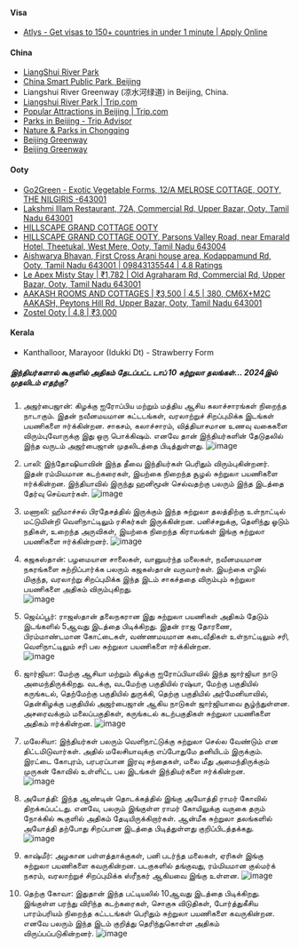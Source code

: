 #### Visa
- [Atlys - Get visas to 150+ countries in under 1 minute | Apply Online](https://www.atlys.com/)

#### China
- [LiangShui River Park](https://www.chinaadvent.com/liangshui-river-park/)
- [China Smart Public Park, Beijing](https://www.youtube.com/watch?v=nilIBKiNP_I)
- Liangshui River Greenway (凉水河绿道) in Beijing, China.
- [ Liangshui River Park | Trip.com](https://www.trip.com/travel-guide/attraction/beijing/district-1-liangshui-river-park-31671159/)
- [Popular Attractions in Beijing | Trip.com](https://www.trip.com/travel-guide/attraction/beijing-1/tourist-attractions/?locale=en-XX&curr=USD)
- [Parks in Beijing - Trip Advisor](https://www.tripadvisor.in/Attractions-g294212-Activities-c57-t70-Beijing.html)
- [Nature & Parks in Chongqing](https://www.tripadvisor.in/Attractions-g294213-Activities-c57-Chongqing.html)
- [Beijing Greenway](https://english.beijing.gov.cn/specials/livablegreenbeijing/naturalbeauty/greenway/202312/t20231222_3507690.html)
- [Beijing Greenway](https://english.beijing.gov.cn/specials/livablegreenbeijing/naturalbeauty/greenway/)

#### Ooty
- [Go2Green - Exotic Vegetable Forms, 12/A MELROSE COTTAGE, OOTY, THE NILGIRIS -643001](https://www.go2green.in/)
- [Lakshmi Illam Restaurant, 72A, Commercial Rd, Upper Bazar, Ooty, Tamil Nadu 643001](https://maps.app.goo.gl/fNoL2v3GnyVN9qjM6)
- [HILLSCAPE GRAND COTTAGE OOTY](https://maps.app.goo.gl/bVU2afaxPEegM7cX9)
- [HILLSCAPE GRAND COTTAGE OOTY, Parsons Valley Road, near Emarald Hotel, Theetukal, West Mere, Ooty, Tamil Nadu 643004](https://hillscapegrand.com/)
- [Aishwarya Bhavan, First Cross Arani house area, Kodappamund Rd, Ooty, Tamil Nadu 643001 | 09843135544 | 4.8 Ratings](https://maps.app.goo.gl/NGrVkBRWPfe6fUsAA)
- [Le Apex Misty Stay | ₹1,782 | Old Agraharam Rd, Commercial Rd, Upper Bazar, Ooty, Tamil Nadu 643001](https://maps.app.goo.gl/whiTs4zYwdkZrTrK6)
- [AAKASH ROOMS AND COTTAGES | ₹3,500 | 4.5 | 380, CM6X+M2C AAKASH, Peytons Hill Rd, Upper Bazar, Ooty, Tamil Nadu 643001](https://maps.app.goo.gl/mLEk2UmnfAdpizLH6)
- [Zostel Ooty | 4.8 | ₹3,000](https://maps.app.goo.gl/4gJpd7JuQGWNrz9d8)

#### Kerala
- Kanthalloor, Marayoor (Idukki Dt) -  Strawberry Form

##### இந்தியர்களால் கூகுளில் அதிகம் தேடப்பட்ட டாப் 10 சுற்றுலா தலங்கள்... 2024இல் முதலிடம் எதற்கு?
1. அஜர்பைஜான்: கிழக்கு ஐரோப்பிய மற்றும் மத்திய ஆசிய கலாச்சாரங்கள் நிறைந்த நாடாகும். இதன் நவீனமயமான கட்டடங்கள், வரலாற்றுச் சிறப்புமிக்க இடங்கள் பயணிகளை ஈர்க்கின்றன. சாகசம், கலாச்சாரம், வித்தியாசமான உணவு வகைகளை விரும்புவோருக்கு இது ஒரு பொக்கிஷம். எனவே தான் இந்தியர்களின் தேடுதலில் இந்த வருடம் அஜர்பைஜான் முதலிடத்தை பிடித்துள்ளது.
![image](https://github.com/user-attachments/assets/49ab89a6-afa1-4044-b2cf-70ccf35c9bcb)

2. பாலி: இந்தோஷியாவின் இந்த தீவை இந்தியர்கள் பெரிதும் விரும்புகின்றனர். இதன் ரம்மியமான கடற்கரைகள், இயற்கை நிறைந்த சூழல் சுற்றுலா பயணிகளை ஈர்க்கின்றன. இந்தியாவில் இருந்து ஹனிமூன் செல்வதற்கு பலரும் இந்த இடத்தை தேர்வு செய்வார்கள்.
![image](https://github.com/user-attachments/assets/9e0e0ce5-859b-4e6b-864e-3c43433b5e34)

3. மணாலி: ஹிமாச்சல் பிரதேசத்தில் இருக்கும் இந்த சுற்றுலா தலத்திற்கு உள்நாட்டில் மட்டுமின்றி வெளிநாட்டிலும் ரசிகர்கள் இருக்கின்றன. பனிச்சறுக்கு, தெளிந்து ஓடும் நதிகள், உறைந்த அருவிகள், இயற்கை நிறைந்த கிராமங்கள் இங்கு சுற்றுலா பயணிகளை ஈர்க்கின்றனர்.
![image](https://github.com/user-attachments/assets/706dfddf-c4b2-496a-abe2-83277064eb32)

4. கஜகஸ்தான்: பழமையான சாலைகள், வானுயர்ந்த மலைகள், நவீனமயமான நகரங்களை சுற்றிப்பார்க்க பலரும் கஜகஸ்தான் வருவார்கள். இயற்கை எழில் மிகுந்த, வரலாற்று சிறப்புமிக்க இந்த இடம் சாகச்ததை விரும்பும் சுற்றுலா பயணிகளை அதிகம் விரும்புகிறது.   
![image](https://github.com/user-attachments/assets/bf68f087-2f6f-4241-8aca-6291b1b24f61)

5. ஜெய்ப்பூர்: ராஜஸ்தான் தலைநகரான இது சுற்றுலா பயணிகள் அதிகம் தேடும் இடங்களில் 5ஆவது இடத்தை பிடிக்கிறது. இதன் ராஜ தோரணை, பிரம்மாண்டமான கோட்டைகள், வண்ணமயமான கடைவீதிகள் உள்நாட்டிலும் சரி, வெளிநாட்டிலும் சரி பல சுற்றுலா பயணிகளை ஈர்க்கின்றன.   
![image](https://github.com/user-attachments/assets/056c9527-687f-4720-ab9c-78c74fe05e99)

6. ஜார்ஜியா: மேற்கு ஆசியா மற்றும் கிழக்கு ஐரோப்பியாவில் இந்த ஜார்ஜியா நாடு அமைந்திருக்கிறது. வடக்கு, வடமேற்கு பகுதியில் ரஷ்யா, மேற்கு பகுதியில் கருங்கடல், தெற்மேற்கு பகுதியில் துருக்கி, தெற்கு பகுதியில் அர்மேனியாவில், தென்கிழக்கு பகுதியில் அஜர்பைஜான் ஆகிய நாடுகள் ஜார்ஜியாவை சூழ்ந்துள்ளன. அசரைவக்கும் மலைப்பகுதிகள், கருங்கடல் கடற்பகுதிகள் சுற்றுலா பயணிகளை அதிகம் ஈர்க்கின்றன. 
![image](https://github.com/user-attachments/assets/5d8c0aae-a677-4fc9-b43d-02551e9b4b50)

7. மலேசியா: இந்தியர்கள் பலரும் வெளிநாட்டுக்கு சுற்றுலா செல்ல வேண்டும் என திட்டமிடுவார்கள். அதில் மலேசியாவுக்கு எப்போதுமே தனியிடம் இருக்கும். இரட்டை கோபுரம், பரபரப்பான இரவு சந்தைகள், மலை மீது அமைந்திருக்கும் முருகன் கோவில் உள்ளிட்ட பல இடங்கள் இந்தியர்களை ஈர்க்கின்றன.   
![image](https://github.com/user-attachments/assets/8829522d-cbcf-4934-be25-9e4278397a1d)

8. அயோத்தி: இந்த ஆண்டின் தொடக்கத்தில் இங்கு அயோத்தி ராமர் கோவில் திறக்கப்பட்டது. எனவே, பலரும் இங்குள்ள ராமர் கோயிலுக்கு வருகை தரும் நோக்கில் கூகுளில் அதிகம் தேடியிருக்கிறார்கள். ஆன்மீக சுற்றுலா தலங்களில் அயோத்தி தற்போது சிறப்பான இடத்தை பிடித்துள்ளது குறிப்பிடத்தக்கது.  
![image](https://github.com/user-attachments/assets/4fa0266e-faff-432f-ab29-b84e17968b2a)

9. காஷ்மீர்: அழகான பள்ளத்தாக்குகள், பனி படர்ந்த மலைகள், ஏரிகள் இங்கு சுற்றுலா பயணிகளை கவருகின்றன. படகுகளில் தங்குவது, ரம்மியமான குல்மர்க் நகரம், வரலாற்றுச் சிறப்புமிக்க ஸ்ரீநகர் ஆகியவை இங்கு உள்ளன. 
![image](https://github.com/user-attachments/assets/0b17f5d9-8585-4723-89f8-0de1490fd4da)

10. தெற்கு கோவா: இதுதான் இந்த பட்டியலில் 10ஆவது இடத்தை பிடிக்கிறது. இங்குள்ள பரந்து விரிந்த கடற்கரைகள், சொகுசு விடுதிகள், போர்த்துகீசிய பாரம்பரியம் நிறைந்த கட்டடங்கள் பெரிதும் சுற்றுலா பயணிகளை கவருகின்றன. எனவே பலரும் இந்த இடம் குறித்து தெரிந்துகொள்ள அதிகம் விருப்பப்படுகின்றனர்.
![image](https://github.com/user-attachments/assets/d539c95d-14a4-4169-8685-5bea9aa44903)


